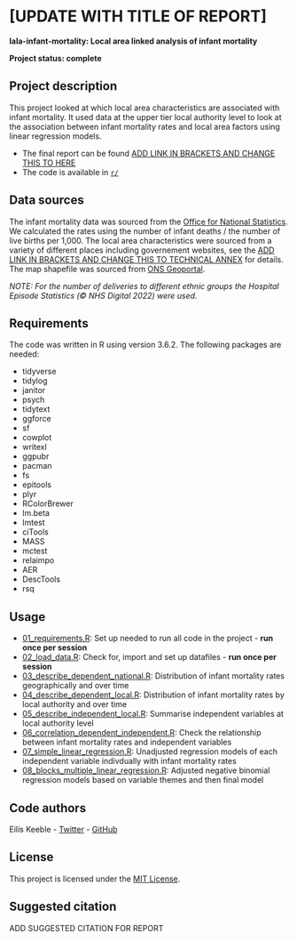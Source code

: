 # [UPDATE WITH TITLE OF REPORT]

<b>lala-infant-mortality: Local area linked analysis of infant mortality</b>

<b>Project status: complete</b>

## Project description
This project looked at which local area characteristics are associated with infant mortality. It used data at the upper tier local authority level to look at the association between infant mortality rates and local area factors using linear regression models. 

* The final report can be found [ADD LINK IN BRACKETS AND CHANGE THIS TO HERE]() 
* The code is available in [`r/`](https://github.com/NuffieldTrust/lala-infant-mortality/tree/main/r)

## Data sources

The infant mortality data was sourced from the [Office for National Statistics](https://www.ons.gov.uk/peoplepopulationandcommunity/birthsdeathsandmarriages/deaths/datasets/childmortalitystatisticschildhoodinfantandperinatalchildhoodinfantandperinatalmortalityinenglandandwales). We calculated the rates using the number of infant deaths / the number of live births per 1,000.
The local area characteristics were sourced from a variety of different places including governement websites, see the [ADD LINK IN BRACKETS AND CHANGE THIS TO TECHNICAL ANNEX]() for details. 
The map shapefile was sourced from [ONS Geoportal](https://geoportal.statistics.gov.uk/maps/counties-and-unitary-authorities-december-2017-ew-bfe).

<i>NOTE: For the number of deliveries to different ethnic groups the Hospital Episode Statistics (© NHS Digital 2022) were used.</i>

## Requirements
The code was written in R using version 3.6.2. The following packages are needed:
* tidyverse
* tidylog
* janitor
* psych
* tidytext
* ggforce 
* sf
* cowplot
* writexl
* ggpubr
* pacman
* fs
* epitools
* plyr
* RColorBrewer
* lm.beta
* lmtest
* ciTools
* MASS
* mctest
* relaimpo
* AER
* DescTools
* rsq

## Usage
* [01_requirements.R](https://github.com/NuffieldTrust/lala-infant-mortality/blob/main/r/01_requirements.R): Set up needed to run all code in the project - <b>run once per session</b>
* [02_load_data.R](https://github.com/NuffieldTrust/lala-infant-mortality/blob/main/r/02_load_data.R): Check for, import and set up datafiles - <b>run once per session</b>
* [03_describe_dependent_national.R](https://github.com/NuffieldTrust/lala-infant-mortality/blob/main/r/03_describe_dependent_national.R): Distribution of infant mortality rates geographically and over time
* [04_describe_dependent_local.R](https://github.com/NuffieldTrust/lala-infant-mortality/blob/main/r/04_describe_dependent_local.R): Distribution of infant mortality rates by local authority and over time
* [05_describe_independent_local.R](https://github.com/NuffieldTrust/lala-infant-mortality/blob/main/r/05_describe_independent_local.R): Summarise independent variables at local authority level
* [06_correlation_dependent_independent.R](https://github.com/NuffieldTrust/lala-infant-mortality/blob/main/r/06_correlation_dependent_independent.R): Check the relationship between infant mortality rates and independent variables
* [07_simple_linear_regression.R](https://github.com/NuffieldTrust/lala-infant-mortality/blob/main/r/07_simple_linear_regression.R): Unadjusted regression models of each independent variable indivdually with infant mortality rates
* [08_blocks_multiple_linear_regression.R](https://github.com/NuffieldTrust/lala-infant-mortality/blob/main/r/08_blocks_multiple_linear_regression.R): Adjusted negative binomial regression models based on variable themes and then final model

## Code authors
Eilís Keeble - [Twitter](https://twitter.com/eiliskeeble) - [GitHub](https://github.com/eiliskeeble)

## License
This project is licensed under the [MIT License](https://github.com/NuffieldTrust/lala-obesity-reception/blob/main/LICENSE).

## Suggested citation
ADD SUGGESTED CITATION FOR REPORT
